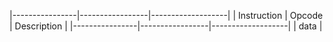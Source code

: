 |----------------|-----------------|-------------------|
| Instruction    | Opcode          | Description       |
|----------------|-----------------|-------------------|
|  data          | 